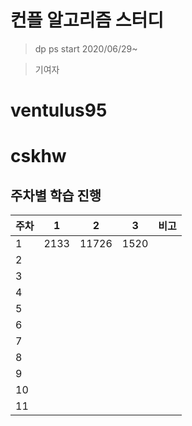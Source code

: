 # 컨플 알고리즘 스터디

> dp ps start 2020/06/29~

> 기여자

# ventulus95
# cskhw

## 주차별 학습 진행

| 주차 | 1    | 2     | 3    | 비고 |
|------|------|-------|------|------|
| 1    | 2133 | 11726 | 1520 |      |
| 2    |      |       |      |      |
| 3    |      |       |      |      |
| 4    |      |       |      |      |
| 5    |      |       |      |      |
| 6    |      |       |      |      |
| 7    |      |       |      |      |
| 8    |      |       |      |      |
| 9    |      |       |      |      |
| 10    |      |       |      |      |
| 11    |      |       |      |      |

